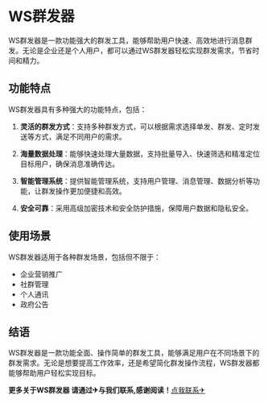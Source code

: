 # WS群发器

WS群发器是一款功能强大的群发工具，能够帮助用户快速、高效地进行消息群发。无论是企业还是个人用户，都可以通过WS群发器轻松实现群发需求，节省时间和精力。

## 功能特点

WS群发器具有多种强大的功能特点，包括：

1. **灵活的群发方式**：支持多种群发方式，可以根据需求选择单发、群发、定时发送等方式，满足不同用户的需求。

2. **海量数据处理**：能够快速处理大量数据，支持批量导入、快速筛选和精准定位目标用户，确保消息准确传达。

3. **智能管理系统**：提供智能管理系统，支持用户管理、消息管理、数据分析等功能，让群发操作更加便捷和高效。

4. **安全可靠**：采用高级加密技术和安全防护措施，保障用户数据和隐私安全。

## 使用场景

WS群发器适用于各种群发场景，包括但不限于：

- 企业营销推广
- 社群管理
- 个人通讯
- 政府公告

## 结语

WS群发器是一款功能全面、操作简单的群发工具，能够满足用户在不同场景下的群发需求。无论是想要提高工作效率，还是希望简化群发操作流程，WS群发器都能够帮助用户轻松实现目标。

**更多关于WS群发器 请通过✈与我们联系,感谢阅读！**[点我联系✈](https://dl.G208.com)